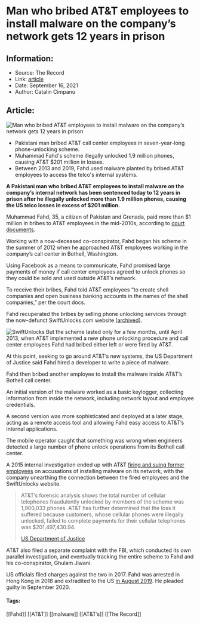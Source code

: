 # Man who bribed AT&T employees to install malware on the company’s network gets 12 years in prison
### 

## Information:
+ Source: The Record
+ Link: [article](https://therecord.media/man-who-bribed-att-employees-to-install-malware-on-the-companys-network-gets-12-years-in-prison/)
+ Date: September 16, 2021
+ Author: Catalin Cimpanu


## Article:
![Man who bribed AT&T employees to install malware on the company’s network gets 12 years in prison](https://therecord.media/wp-content/uploads/2021/09/ATT.jpg)

* Pakistani man bribed AT&T call center employees in seven-year-long phone-unlocking scheme.
* Muhammad Fahd's scheme illegally unlocked 1.9 million phones, causing AT&T $201 million in losses.
* Between 2013 and 2019, Fahd used malware planted by bribed AT&T employees to access the telco's internal systems.


**A Pakistani man who bribed AT&T employees to install malware on the company’s internal network has been sentenced today to 12 years in prison after he illegally unlocked more than 1.9 million phones, causing the US telco losses in excess of $201 million.**


Muhammad Fahd, 35, a citizen of Pakistan and Grenada, paid more than $1 million in bribes to AT&T employees in the mid-2010s, according to [court documents](https://www.documentcloud.org/documents/21063566-fahd-second-superseding-indictment).


Working with a now-deceased co-conspirator, Fahd began his scheme in the summer of 2012 when he approached AT&T employees working in the company’s call center in Bothell, Washington.


Using Facebook as a means to communicate, Fahd promised large payments of money if call center employees agreed to unlock phones so they could be sold and used outside AT&T’s network.


To receive their bribes, Fahd told AT&T employees “to create shell companies and open business banking accounts in the names of the shell companies,” per the court docs.


Fahd recuperated the bribes by selling phone unlocking services through the now-defunct SwiftUnlocks.com website [[archived](https://web.archive.org/web/20170210191858/https://www.swiftunlocks.com/)].


![SwiftUnlocks](https://www-therecord.recfut.com/wp-content/uploads/2021/09/SwiftUnlocks.png)
But the scheme lasted only for a few months, until April 2013, when AT&T implemented a new phone unlocking procedure and call center employees Fahd had bribed either left or were fired by AT&T.


At this point, seeking to go around AT&T’s new systems, the US Department of Justice said Fahd hired a developer to write a piece of malware.


Fahd then bribed another employee to install the malware inside AT&T’s Bothell call center.


An initial version of the malware worked as a basic keylogger, collecting information from inside the network, including network layout and employee credentials.


A second version was more sophisticated and deployed at a later stage, acting as a remote access tool and allowing Fahd easy access to AT&T’s internal applications.


The mobile operator caught that something was wrong when engineers detected a large number of phone unlock operations from its Bothell call center.


A 2015 internal investigation ended up with AT&T [firing and suing former employees](https://www.geekwire.com/2015/att-sues-former-employees-alleging-they-were-secretly-paid-to-unlock-hundreds-of-thousands-of-phones/) on accusations of installing malware on its network, with the company unearthing the connection between the fired employees and the SwiftUnlocks website.



> AT&T’s forensic analysis shows the total number of cellular telephones fraudulently unlocked by members of the scheme was 1,900,033 phones. AT&T has further determined that the loss it suffered because customers, whose cellular phones were illegally unlocked, failed to complete payments for their cellular telephones was $201,497,430.94.
> 
> [US Department of Justice](https://www.justice.gov/opa/pr/fraudster-sentenced-prison-long-running-phone-unlocking-scheme-defrauded-att)


AT&T also filed a separate complaint with the FBI, which conducted its own parallel investigation, and eventually tracking the entire scheme to Fahd and his co-conspirator, Ghulam Jiwani.


US officials filed charges against the two in 2017. Fahd was arrested in Hong Kong in 2018 and extradited to the US [in August 2019](https://www.justice.gov/usao-wdwa/pr/leader-conspiracy-illegally-unlock-cell-phones-profit-extradited-hong-kong). He pleaded guilty in September 2020.





#### Tags:
[[Fahd]] [[AT&T]] [[malware]] [[AT&T’s]] [[The Record]]
